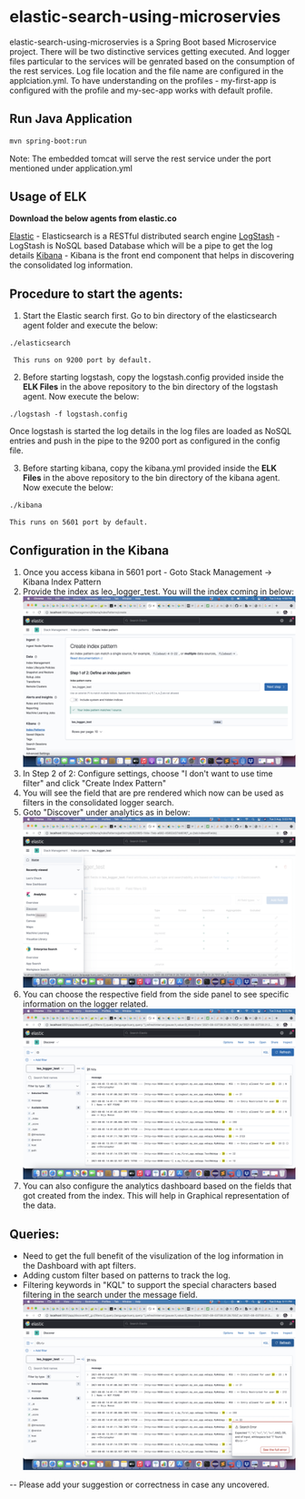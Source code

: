 # elastic-search-using-microservies

elastic-search-using-microservies is a Spring Boot based Microservice project. There will be two distinctive services getting executed.
And logger files particular to the services will be genrated based on the consumption of the rest services. Log file location and the file name are configured 
in the applciation.yml. To have understanding on the profiles - my-first-app is configured with the profile and my-sec-app works with default profile.

## Run Java Application

```bash
mvn spring-boot:run
```
Note: The embedded tomcat will serve the rest service under the port mentioned under application.yml

## Usage of ELK

**Download the below agents from elastic.co**

[Elastic](https://www.elastic.co/downloads/elasticsearch) - Elasticsearch is a RESTful distributed search engine
[LogStash](https://www.elastic.co/downloads/logstash) - LogStash is NoSQL based Database which will be a pipe to get the log details
[Kibana](https://www.elastic.co/downloads/kibana) - Kibana is the front end component that helps in discovering the consolidated log information.

## Procedure to start the agents:

1. Start the Elastic search first. Go to bin directory of the elasticsearch agent folder and execute the below:
```
./elasticsearch
```
 	 This runs on 9200 port by default.
  
2. Before starting logstash, copy the logstash.config provided inside the **ELK Files** in the above repository to the bin directory of the logstash agent. 
Now execute the below:
```
./logstash -f logstash.config
```
Once logstash is started the log details in the log files are loaded as NoSQL entries and push in the pipe to the 9200 port as configured in the config file.

3. Before starting kibana, copy the kibana.yml provided inside the **ELK Files** in the above repository to the bin directory of the kibana agent. 
Now execute the below:
```
./kibana
```
    This runs on 5601 port by default.


## Configuration in the Kibana

1. Once you access kibana in 5601 port - Goto Stack Management -> Kibana Index Pattern
2. Provide the index as leo_logger_test. You will the index coming in below:
![Index](https://github.com/vijayleom/elastic-search-using-microservies/blob/master/Screenshot%202021-08-03%20at%204.58.54%20PM.png?raw=true)
3. In Step 2 of 2: Configure settings, choose "I don't want to use time filter" and click "Create Index Pattern"
4. You will see the field that are pre rendered which now can be used as filters in the consolidated logger search.
5. Goto "Discover" under analytics as in below:
![Discover](https://github.com/vijayleom/elastic-search-using-microservies/blob/master/Screenshot%202021-08-03%20at%205.03.04%20PM.png?raw=true)
6. You can choose the respective field from the side panel to see specific information on the logger related.
![Filter](https://github.com/vijayleom/elastic-search-using-microservies/blob/master/Screenshot%202021-08-03%20at%205.05.24%20PM.png?raw=true)
7. You can also configure the analytics dashboard based on the fields that got created from the index. This will help in Graphical representation of the data.

## Queries:

- Need to get the full benefit of the visulization of the log information in the Dashboard with apt filters.
- Adding custom filter based on patterns to track the log.
- Filtering keywords in "KQL" to support the special characters based filtering in the search under the message field.
![Filtering Limitations](https://github.com/vijayleom/elastic-search-using-microservies/blob/master/Screenshot%202021-08-03%20at%205.11.54%20PM.png?raw=true)

-- Please add your suggestion or correctness in case any uncovered.
